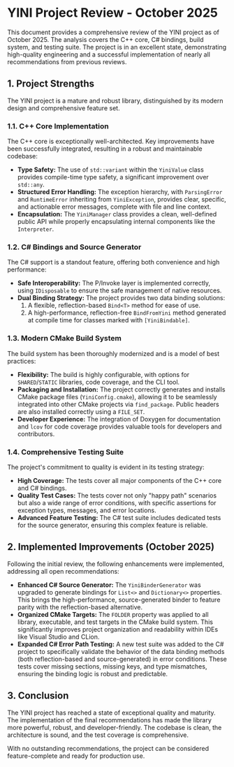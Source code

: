 # YINI Project Review - October 2025

This document provides a comprehensive review of the YINI project as of October 2025. The analysis covers the C++ core, C# bindings, build system, and testing suite. The project is in an excellent state, demonstrating high-quality engineering and a successful implementation of nearly all recommendations from previous reviews.

## 1. Project Strengths

The YINI project is a mature and robust library, distinguished by its modern design and comprehensive feature set.

### 1.1. C++ Core Implementation

The C++ core is exceptionally well-architected. Key improvements have been successfully integrated, resulting in a robust and maintainable codebase:
*   **Type Safety:** The use of `std::variant` within the `YiniValue` class provides compile-time type safety, a significant improvement over `std::any`.
*   **Structured Error Handling:** The exception hierarchy, with `ParsingError` and `RuntimeError` inheriting from `YiniException`, provides clear, specific, and actionable error messages, complete with file and line context.
*   **Encapsulation:** The `YiniManager` class provides a clean, well-defined public API while properly encapsulating internal components like the `Interpreter`.

### 1.2. C# Bindings and Source Generator

The C# support is a standout feature, offering both convenience and high performance:
*   **Safe Interoperability:** The P/Invoke layer is implemented correctly, using `IDisposable` to ensure the safe management of native resources.
*   **Dual Binding Strategy:** The project provides two data binding solutions:
    1.  A flexible, reflection-based `Bind<T>` method for ease of use.
    2.  A high-performance, reflection-free `BindFromYini` method generated at compile time for classes marked with `[YiniBindable]`.

### 1.3. Modern CMake Build System

The build system has been thoroughly modernized and is a model of best practices:
*   **Flexibility:** The build is highly configurable, with options for `SHARED`/`STATIC` libraries, code coverage, and the CLI tool.
*   **Packaging and Installation:** The project correctly generates and installs CMake package files (`YiniConfig.cmake`), allowing it to be seamlessly integrated into other CMake projects via `find_package`. Public headers are also installed correctly using a `FILE_SET`.
*   **Developer Experience:** The integration of Doxygen for documentation and `lcov` for code coverage provides valuable tools for developers and contributors.

### 1.4. Comprehensive Testing Suite

The project's commitment to quality is evident in its testing strategy:
*   **High Coverage:** The tests cover all major components of the C++ core and C# bindings.
*   **Quality Test Cases:** The tests cover not only "happy path" scenarios but also a wide range of error conditions, with specific assertions for exception types, messages, and error locations.
*   **Advanced Feature Testing:** The C# test suite includes dedicated tests for the source generator, ensuring this complex feature is reliable.

## 2. Implemented Improvements (October 2025)

Following the initial review, the following enhancements were implemented, addressing all open recommendations:

*   **Enhanced C# Source Generator:** The `YiniBinderGenerator` was upgraded to generate bindings for `List<>` and `Dictionary<>` properties. This brings the high-performance, source-generated binder to feature parity with the reflection-based alternative.
*   **Organized CMake Targets:** The `FOLDER` property was applied to all library, executable, and test targets in the CMake build system. This significantly improves project organization and readability within IDEs like Visual Studio and CLion.
*   **Expanded C# Error Path Testing:** A new test suite was added to the C# project to specifically validate the behavior of the data binding methods (both reflection-based and source-generated) in error conditions. These tests cover missing sections, missing keys, and type mismatches, ensuring the binding logic is robust and predictable.

## 3. Conclusion

The YINI project has reached a state of exceptional quality and maturity. The implementation of the final recommendations has made the library more powerful, robust, and developer-friendly. The codebase is clean, the architecture is sound, and the test coverage is comprehensive.

With no outstanding recommendations, the project can be considered feature-complete and ready for production use.